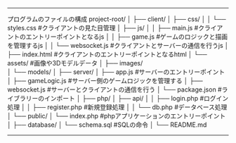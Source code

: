 *************************************
プログラムのファイルの構成
project-root/
│
├── client/
│   ├── css/
│   │   └── styles.css      #クライアントの見た目管理
│   ├── js/
│   │   ├── main.js         #クライアントのエントリーポイントとなるjs
│   │   ├── game.js         #ゲームのロジックと描画を管理するjs
│   │   └── websocket.js    #クライアントとサーバーの通信を行うjs
│   ├── index.html          #クライアントのエントリーポイントとなるhtml
│   └── assets/             #画像や3Dモデルデータ
│       ├── images/         
│       └── models/
│
├── server/
│   ├── app.js              #サーバーのエントリーポイント
│   ├── gameLogic.js        #サーバー側のゲームロジックを管理する
│   ├── websocket.js        #サーバーとクライアントの通信を行う
│   └── package.json        #ライブラリーのインポート
│
├── php/
│   ├── api/
│   │   ├── login.php       #ログイン処理
│   │   ├── register.php    #新規登録処理
│   │   └── db.php          #データベース処理
│   └── public/
│       └── index.php       #phpアプリケーションのエントリーポイント
│
├── database/
│   └── schema.sql          #SQLの命令
│
└── README.md

*************************************